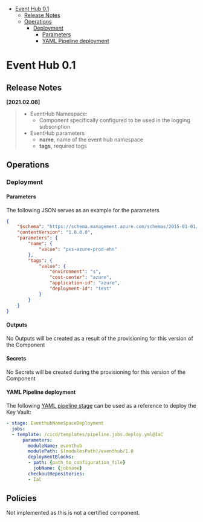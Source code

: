 - [Event Hub 0.1](#Event-Hub-01)
  - [Release Notes](#release-notes)
  - [Operations](#operations)
    - [Deployment](#deployment)
      - [Parameters](#parameters)
      - [YAML Pipeline deployment](#yaml-pipeline-deployment)

# Event Hub 0.1

## Release Notes

**[2021.02.08]**

> + EventHub Namespace:
>   - Component specifically configured to be used in the logging subscription
> + EventHub parameters
>    - **name**, name of the event hub namespace
>    - **tags**, required tags

## Operations

### Deployment

#### Parameters

The following JSON serves as an example for the parameters

```json
{
    "$schema": "https://schema.management.azure.com/schemas/2015-01-01/deploymentParameters.json#",
    "contentVersion": "1.0.0.0",
    "parameters": {
        "name": {
            "value": "pxs-azure-prod-ehn"
        },
        "tags": {
            "value": {
                "environment": "s",
                "cost-center": "azure",
                "application-id": "azure",
                "deployment-id": "test"
            }
        }
    }
}
```
#### Outputs

No Outputs will be created as a result of the provisioning for this version  of the Component

#### Secrets

No Secrets will be created during the provisioning for this version of the Component

#### YAML Pipeline deployment

The following [YAML pipeline stage](https://docs.microsoft.com/en-us/azure/devops/pipelines/process/stages?view=azure-devops&tabs=yaml) can be used as a reference to deploy the Key Vault:

```yml
- stage: EventhubNameSpaceDeployment
  jobs:
  - template: /cicd/templates/pipeline.jobs.deploy.yml@IaC
      parameters:
        moduleName: eventhub
        modulePath: $(modulesPath)/eventhub/1.0
        deploymentBlocks:
        - path: {path_to_configuration_file}
          jobName: {jobname}
        checkoutRepositories:
        - IaC
```

## Policies

Not implemented as this is not a certified component. 